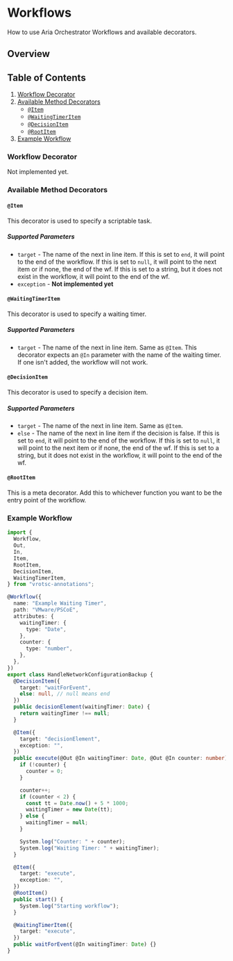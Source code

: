 # Workflows

How to use Aria Orchestrator Workflows and available decorators.

## Overview

## Table of Contents

1. [Workflow Decorator](#workflow-decorator)
2. [Available Method Decorators](#available-method-decorators)
   - [`@Item`](#item)
   - [`@WaitingTimerItem`](#waitingtimeritem)
   - [`@DecisionItem`](#decisionitem)
   - [`@RootItem`](#rootitem)
3. [Example Workflow](#example-workflow)

### Workflow Decorator

Not implemented yet.

### Available Method Decorators

#### `@Item`

This decorator is used to specify a scriptable task.

##### Supported Parameters

- `target` - The name of the next in line item. If this is set to `end`, it will point to the end of the workflow. If this is set to `null`, it will point to the next item or if none, the end of the wf. If this is set to a string, but it does not exist in the workflow, it will point to the end of the wf.
- `exception` - **Not implemented yet**

#### `@WaitingTimerItem`

This decorator is used to specify a waiting timer.

##### Supported Parameters

- `target` - The name of the next in line item. Same as `@Item`. This decorator expects an `@In` parameter with the name of the waiting timer. If one isn't added, the workflow will not work.

#### `@DecisionItem`

This decorator is used to specify a decision item.

##### Supported Parameters

- `target` - The name of the next in line item. Same as `@Item`.
- `else` - The name of the next in line item if the decision is false. If this is set to `end`, it will point to the end of the workflow. If this is set to `null`, it will point to the next item or if none, the end of the wf. If this is set to a string, but it does not exist in the workflow, it will point to the end of the wf.

#### `@RootItem`

This is a meta decorator. Add this to whichever function you want to be the entry point of the workflow.

### Example Workflow

```ts
import {
  Workflow,
  Out,
  In,
  Item,
  RootItem,
  DecisionItem,
  WaitingTimerItem,
} from "vrotsc-annotations";

@Workflow({
  name: "Example Waiting Timer",
  path: "VMware/PSCoE",
  attributes: {
    waitingTimer: {
      type: "Date",
    },
    counter: {
      type: "number",
    },
  },
})
export class HandleNetworkConfigurationBackup {
  @DecisionItem({
    target: "waitForEvent",
    else: null, // null means end
  })
  public decisionElement(waitingTimer: Date) {
    return waitingTimer !== null;
  }

  @Item({
    target: "decisionElement",
    exception: "",
  })
  public execute(@Out @In waitingTimer: Date, @Out @In counter: number): void {
    if (!counter) {
      counter = 0;
    }

    counter++;
    if (counter < 2) {
      const tt = Date.now() + 5 * 1000;
      waitingTimer = new Date(tt);
    } else {
      waitingTimer = null;
    }

    System.log("Counter: " + counter);
    System.log("Waiting Timer: " + waitingTimer);
  }

  @Item({
    target: "execute",
    exception: "",
  })
  @RootItem()
  public start() {
    System.log("Starting workflow");
  }

  @WaitingTimerItem({
    target: "execute",
  })
  public waitForEvent(@In waitingTimer: Date) {}
}
```
